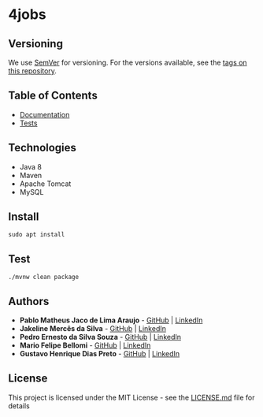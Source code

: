 # 4jobs

[logo]: https://github.com/pablo-matheus/4jobs/raw/master/icon.png "4Jobs Icon"

## Versioning

We use [SemVer](#) for versioning. For the versions available, see the [tags on this repository](#).


## Table of Contents

- [Documentation](#)
- [Tests](#)


## Technologies

- Java 8
- Maven
- Apache Tomcat
- MySQL


## Install

```
sudo apt install
```

## Test

```
./mvnw clean package
```


## Authors

- **Pablo Matheus Jaco de Lima Araujo** - [GitHub](#) | [LinkedIn](#)
- **Jakeline Mercês da Silva** - [GitHub](#) | [LinkedIn](#)
- **Pedro Ernesto da Silva Souza** - [GitHub](#) | [LinkedIn](#)
- **Mario Felipe Bellomi** - [GitHub](#) | [LinkedIn](#)
- **Gustavo Henrique Dias Preto** - [GitHub](#) | [LinkedIn](#)


## License

This project is licensed under the MIT License - see the [LICENSE.md](https://github.com/pablo-matheus/4jobs/raw/master/license.md) file for details